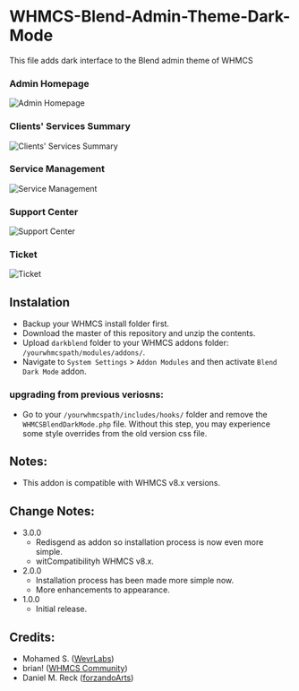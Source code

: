 # WHMCS-Blend-Admin-Theme-Dark-Mode
This file adds dark interface to the Blend admin theme of WHMCS

### Admin Homepage
![Admin Homepage](https://github.com/WevrLabs-Group/WHMCS-Blend-Admin-Theme-Dark-Mode/blob/master/screenshots/Screen%20Shot%202020-05-27%20at%2010.10.40%20AM.png?raw=true)

### Clients' Services Summary
![Clients' Services Summary](https://github.com/WevrLabs-Group/WHMCS-Blend-Admin-Theme-Dark-Mode/blob/master/screenshots/Screen%20Shot%202020-05-28%20at%206.56.20%20AM.png?raw=true)

### Service Management
![Service Management](https://github.com/WevrLabs-Group/WHMCS-Blend-Admin-Theme-Dark-Mode/blob/master/screenshots/281362706_ScreenShot2020-05-27at7_00_39AM.png.52850f5110d46f83b5fa56ff699f6d97.png?raw=true)

### Support Center
![Support Center](https://github.com/WevrLabs-Group/WHMCS-Blend-Admin-Theme-Dark-Mode/blob/master/screenshots/Screen%20Shot%202020-05-29%20at%204.50.33%20PM.png?raw=true)

### Ticket
![Ticket](https://github.com/WevrLabs-Group/WHMCS-Blend-Admin-Theme-Dark-Mode/blob/master/screenshots/Screen%20Shot%202020-05-29%20at%203.59.13%20PM.png?raw=true)


## Instalation
* Backup your WHMCS install folder first.
* Download the master of this repository and unzip the contents.
* Upload `darkblend` folder to your WHMCS addons folder: `/yourwhmcspath/modules/addons/`.
* Navigate to `System Settings` > `Addon Modules` and then activate `Blend Dark Mode` addon.

### upgrading from previous veriosns:
* Go to your `/yourwhmcspath/includes/hooks/` folder and remove the `WHMCSBlendDarkMode.php` file. Without this step, you may experience some style overrides from the old version css file.

## Notes:
* This addon is compatible with WHMCS v8.x versions.

## Change Notes:
- 3.0.0
    - Redisgend as addon so installation process is now even more simple.
    -  witCompatibilityh WHMCS v8.x.
- 2.0.0
    - Installation process has been made more simple now.
    - More enhancements to appearance.
- 1.0.0
    - Initial release.

## Credits:
* Mohamed S. ([WevrLabs](https://wevrlabs.net))
* brian! ([WHMCS Community](https://whmcs.community/profile/210329-brian/))
* Daniel M. Reck ([forzandoArts](https://forzando.art/digital))
